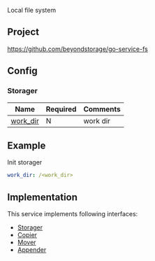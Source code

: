 Local file system

## Project

<https://github.com/beyondstorage/go-service-fs>

## Config

### Storager

| Name                                     | Required | Comments |
| ---------------------------------------- | -------- | -------- |
| [work_dir](go-storage/pairs/work_dir.md) | N        | work dir |

## Example

Init storager

```yaml
work_dir: /<work_dir>
```

## Implementation

This service implements following interfaces:

- [Storager](../operations/storager/index.md)
- [Copier](../operations/copy.md)
- [Mover](../operations/move.md)
- [Appender](../operations/appender/index.md)

